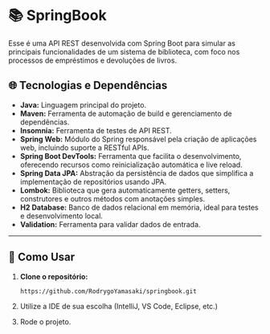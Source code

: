 # 📚 SpringBook
Esse é uma API REST desenvolvida com Spring Boot para simular as principais funcionalidades de um sistema de biblioteca, com foco nos processos de empréstimos e devoluções de livros.

## 🌐 Tecnologias e Dependências

- **Java:** Linguagem principal do projeto.
- **Maven:** Ferramenta de automação de build e gerenciamento de dependências.
- **Insomnia:** Ferramenta de testes de API REST.
- **Spring Web:** Módulo do Spring responsável pela criação de aplicações web, incluindo suporte a RESTful APIs.
- **Spring Boot DevTools:** Ferramenta que facilita o desenvolvimento, oferecendo recursos como reinicialização automática e live reload.
- **Spring Data JPA:** Abstração da persistência de dados que simplifica a implementação de repositórios usando JPA.
- **Lombok:** Biblioteca que gera automaticamente getters, setters, construtores e outros métodos com anotações simples.
- **H2 Database:** Banco de dados relacional em memória, ideal para testes e desenvolvimento local.
- **Validation:** Ferramenta para validar dados de entrada.

---

## 🚀 Como Usar

1. **Clone o repositório:**

   ```bash
   https://github.com/RodrygoYamasaki/springbook.git
   ```

2. Utilize a IDE de sua escolha (IntelliJ, VS Code, Eclipse, etc.)
3. Rode o projeto.
